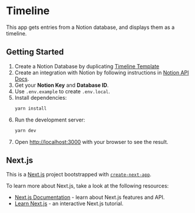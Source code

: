 # Timeline

This app gets entries from a Notion database, and displays them as a timeline.

## Getting Started

1. Create a Notion Database by duplicating [Timeline Template](https://decorous-course-27d.notion.site/9383ec0971b84bf39c1ae4f5e1a1c7fd?v=ddb9ed88aa5245f4a37a9cc417979196)
2. Create an integration with Notion by following instructions in [Notion API Docs](https://developers.notion.com/docs).
3. Get your **Notion Key** and **Database ID**.
4. Use `.env.example` to create `.env.local`.
5. Install dependencies:
   ```bash
   yarn install
   ```
6. Run the development server:
   ```bash
   yarn dev
   ```
7. Open [http://localhost:3000](http://localhost:3000) with your browser to see the result.

## Next.js

This is a [Next.js](https://nextjs.org/) project bootstrapped with [`create-next-app`](https://github.com/vercel/next.js/tree/canary/packages/create-next-app).

To learn more about Next.js, take a look at the following resources:

- [Next.js Documentation](https://nextjs.org/docs) - learn about Next.js features and API.
- [Learn Next.js](https://nextjs.org/learn) - an interactive Next.js tutorial.
